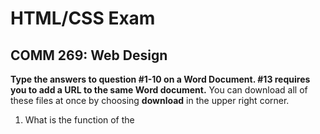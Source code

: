 <h1>HTML/CSS Exam</h1>
<h2>COMM 269: Web Design</h2>

<b>Type the answers to question #1-10 on a Word Document.  #13 requires you to add a URL to the same Word document.</b>
You can download all of these files at once by choosing <b>download</b> in the upper right corner.

1)	What is the function of the <title> tag?

2)	What are two advantages in keeping CSS rules in a separate file?

3)	What color is #9365A8?

4)	Why might you choose to use <b>main</b> rather than <b>div id=”main”</b>? 

5)	In designing a layout, why would you choose Grid Layout vs. Flexbox?

6)	Consider: <b>background-size: contain</b> and <b>background-size: cover</b>. Explain how these differ.

7)	What two lines of code placed on the CSS page are necessary to make all h1 tags on the attached HTML page display with the font: Roboto Slab (from Google Fonts.)  Assume there are no additional tags overriding the general rule for h1.

8)	What is the HTML to create a link to the St. John Fisher homepage with the words: St. John Fisher College?  

9)	Explain how to position a line of text at exactly 15 pixels from the left and 25 pixels from the bottom of a specific div.  What CSS code is needed and explain how it works.

10)	On the server, if you create an images folder in the same folder as an index.html file and place an image (bird.jpg) inside the images folder, what is the html code (with no CSS needed) to make the image appear on index.html and also make sure that it is accessible for individuals with vision problems.

11)	Identify five errors in the HTML marked: debugme.html (see files above).  Assume all the text in black is correct.  Fix the errors right in the code.

12)	Please comment in the 8 blank comment lines on comment.css (see files above) to explain how the CSS page functions.

13)	Create the page seen with four different screen widths in the four png (specifically: example1, example2, example3, example4).  Click on the download button after opening each image to see it in its entirety.  The four images represent one page at different sizes so just create one HTML and one CSS page.  The images are available in the above Github.  They do not need to be transformed in any way in Photoshop.  Place the finished page in your webserver and place the link on the sheet in which you answer questions #1-10.  


•	Create a zip file with three files:

a)	the Word document in which you answer the questions #1-#10 and provide the link to the solution to question #13.  

b)	The fixed debugme.html 

c)	The fully commented comment.css

Submit on Blackboard under "Submit Test Here".
